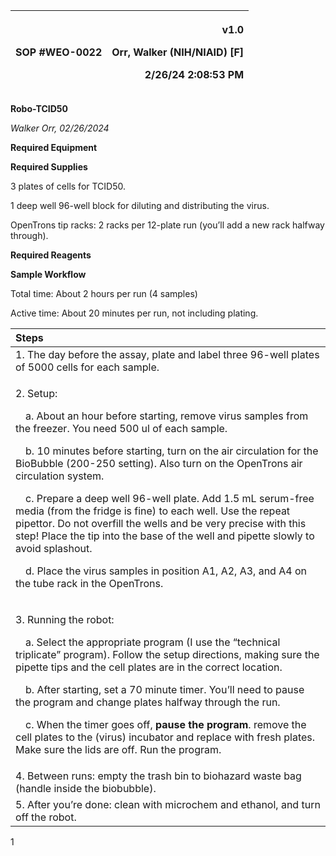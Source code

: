 ﻿|SOP #WEO-0022      |<p>v1.0</p><p>Orr, Walker (NIH/NIAID) [F]</p><p>2/26/24 2:08:53 PM</p>|
| :- | -: |

**Robo-TCID50**

*Walker Orr, 02/26/2024*

**Required Equipment**

**Required Supplies**

3 plates of cells for TCID50.

1 deep well 96-well block for diluting and distributing the virus.

OpenTrons tip racks: 2 racks per 12-plate run (you’ll add a new rack halfway through).

**Required Reagents**

**Sample Workflow**

Total time: About 2 hours per run (4 samples)

Active time: About 20 minutes per run, not including plating.

|**Steps**|
| :- |
|1. The day before the assay, plate and label three 96-well plates of 5000 cells for each sample.|
|<p>2. Setup:</p><p>&emsp;a. About an hour before starting, remove virus samples from the freezer. You need 500 ul of each sample.</p><p>&emsp;b. 10 minutes before starting, turn on the air circulation for the BioBubble (200-250 setting). Also turn on the OpenTrons air circulation system.</p><p>&emsp;c. Prepare a deep well 96-well plate. Add 1.5 mL serum-free media (from the fridge is fine) to each well. Use the repeat pipettor. Do not overfill the wells and be very precise with this step! Place the tip into the base of the well and pipette slowly to avoid splashout.</p><p>&emsp;d. Place the virus samples in position A1, A2, A3, and A4 on the tube rack in the OpenTrons.</p>|
|<p>3. Running the robot:</p><p>&emsp;a. Select the appropriate program (I use the “technical triplicate” program). Follow the setup directions, making sure the pipette tips and the cell plates are in the correct location.</p><p>&emsp;b. After starting, set a 70 minute timer. You’ll need to pause the program and change plates halfway through the run.</p><p>&emsp;c. When the timer goes off, **pause the program**. remove the cell plates to the (virus) incubator and replace with fresh plates. Make sure the lids are off. Run the program.</p>|
|4. Between runs: empty the trash bin to biohazard waste bag (handle inside the biobubble). |
|5. After you’re done: clean with microchem and ethanol, and turn off the robot.|


1

